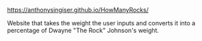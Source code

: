 https://anthonysingiser.github.io/HowManyRocks/

Website that takes the weight the user inputs and converts it into a percentage of Dwayne "The Rock" Johnson's weight.
